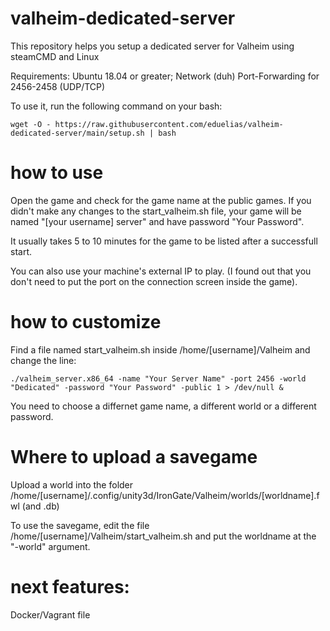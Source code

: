 # valheim-dedicated-server

This repository helps you setup a dedicated server for Valheim using steamCMD and Linux

Requirements:
Ubuntu 18.04 or greater;
Network (duh)
Port-Forwarding for 2456-2458 (UDP/TCP)

To use it, run the following command on your bash:

```
wget -O - https://raw.githubusercontent.com/eduelias/valheim-dedicated-server/main/setup.sh | bash
```

# how to use

Open the game and check for the game name at the public games. If you didn't make any changes to the start_valheim.sh file, your game will be named "[your username] server" and have password "Your Password".

It usually takes 5 to 10 minutes for the game to be listed after a successfull start.

You can also use your machine's external IP to play. (I found out that you don't need to put the port on the connection screen inside the game).

# how to customize

Find a file named start_valheim.sh inside /home/[username]/Valheim and change the line:

```
./valheim_server.x86_64 -name "Your Server Name" -port 2456 -world "Dedicated" -password "Your Password" -public 1 > /dev/null &
```

You need to choose a differnet game name, a different world or a different password.

# Where to upload a savegame

Upload a world into the folder /home/[username]/.config/unity3d/IronGate/Valheim/worlds/[worldname].fwl (and .db)

To use the savegame, edit the file /home/[username]/Valheim/start_valheim.sh and put the worldname at the "-world" argument.

# next features:

Docker/Vagrant file
